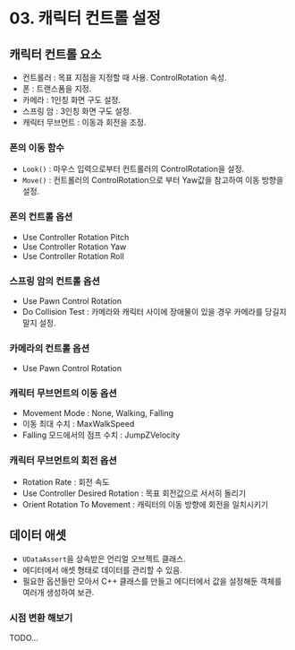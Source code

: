 # 03. 캐릭터 컨트롤 설정
## 캐릭터 컨트롤 요소
- 컨트롤러 : 목표 지점을 지정할 때 사용. ControlRotation 속성.
- 폰 : 트랜스폼을 지정.
- 카메라 : 1인칭 화면 구도 설정.
- 스프링 암 : 3인칭 화면 구도 설정.
- 캐릭터 무브먼트 : 이동과 회전을 조정.
### 폰의 이동 함수
- `Look()` : 마우스 입력으로부터 컨트롤러의 ControlRotation을 설정.
- `Move()` : 컨트롤러의 ControlRotation으로 부터 Yaw값을 참고하여 이동 방향을 설정.
### 폰의 컨트롤 옵션
- Use Controller Rotation Pitch
- Use Controller Rotation Yaw
- Use Controller Rotation Roll
### 스프링 암의 컨트롤 옵션
- Use Pawn Control Rotation
- Do Collision Test : 카메라와 캐릭터 사이에 장애물이 있을 경우 카메라를 당길지 말지 설정.
### 카메라의 컨트롤 옵션
- Use Pawn Control Rotation
### 캐릭터 무브먼트의 이동 옵션
- Movement Mode : None, Walking, Falling
- 이동 최대 수치 : MaxWalkSpeed
- Falling 모드에서의 점프 수치 : JumpZVelocity
### 캐릭터 무브먼트의 회전 옵션
- Rotation Rate : 회전 속도
- Use Controller Desired Rotation : 목표 회전값으로 서서히 돌리기
- Orient Rotation To Movement : 캐릭터의 이동 방향에 회전을 일치시키기
## 데이터 애셋
- `UDataAssert`을 상속받은 언리얼 오브젝트 클래스.
- 에디터에서 애셋 형태로 데이터를 관리할 수 있음.
- 필요한 옵션들만 모아서 C++ 클래스를 만들고 에디터에서 값을 설정해둔 객체를 여러개 생성하여 보관.
### 시점 변환 해보기
TODO...
